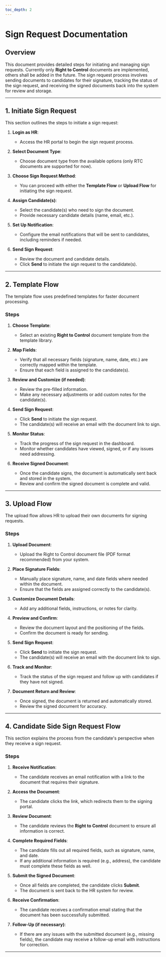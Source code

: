 ```yaml
---
toc_depth: 2
---
```


# Sign Request Documentation

## Overview
This document provides detailed steps for initiating and managing sign requests. Currently only **Right to Control** documents are implemented, others shall be added in the future. The sign request process involves sending documents to candidates for their signature, tracking the status of the sign request, and receiving the signed documents back into the system for review and storage.

---

## 1. Initiate Sign Request

This section outlines the steps to initiate a sign request:

1. **Login as HR**:
    - Access the HR portal to begin the sign request process.

2. **Select Document Type**:
    - Choose document type from the available options (only RTC documents are supported for now).

3. **Choose Sign Request Method**:
    - You can proceed with either the **Template Flow** or **Upload Flow** for initiating the sign request.

4. **Assign Candidate(s)**:
    - Select the candidate(s) who need to sign the document.
    - Provide necessary candidate details (name, email, etc.).

5. **Set Up Notification**:
    - Configure the email notifications that will be sent to candidates, including reminders if needed.

6. **Send Sign Request**:
    - Review the document and candidate details.
    - Click **Send** to initiate the sign request to the candidate(s).

---

## 2. Template Flow

The template flow uses predefined templates for faster document processing.

### Steps

1. **Choose Template**:
    - Select an existing **Right to Control** document template from the template library.

2. **Map Fields**:
    - Verify that all necessary fields (signature, name, date, etc.) are correctly mapped within the template.
    - Ensure that each field is assigned to the candidate(s).

3. **Review and Customize (if needed)**:
    - Review the pre-filled information.
    - Make any necessary adjustments or add custom notes for the candidate(s).

4. **Send Sign Request**:
    - Click **Send** to initiate the sign request.
    - The candidate(s) will receive an email with the document link to sign.

5. **Monitor Status**:
    - Track the progress of the sign request in the dashboard.
    - Monitor whether candidates have viewed, signed, or if any issues need addressing.

6. **Receive Signed Document**:
    - Once the candidate signs, the document is automatically sent back and stored in the system.
    - Review and confirm the signed document is complete and valid.

---

## 3. Upload Flow

The upload flow allows HR to upload their own documents for signing requests.

### Steps

1. **Upload Document**:
    - Upload the Right to Control document file (PDF format recommended) from your system.

2. **Place Signature Fields**:
    - Manually place signature, name, and date fields where needed within the document.
    - Ensure that the fields are assigned correctly to the candidate(s).

3. **Customize Document Details**:
    - Add any additional fields, instructions, or notes for clarity.

4. **Preview and Confirm**:
    - Review the document layout and the positioning of the fields.
    - Confirm the document is ready for sending.

5. **Send Sign Request**:
    - Click **Send** to initiate the sign request.
    - The candidate(s) will receive an email with the document link to sign.

6. **Track and Monitor**:
    - Track the status of the sign request and follow up with candidates if they have not signed.

7. **Document Return and Review**:
    - Once signed, the document is returned and automatically stored.
    - Review the signed document for accuracy.

---

## 4. Candidate Side Sign Request Flow

This section explains the process from the candidate's perspective when they receive a sign request.

### Steps

1. **Receive Notification**:
    - The candidate receives an email notification with a link to the document that requires their signature.

2. **Access the Document**:
    - The candidate clicks the link, which redirects them to the signing portal.

3. **Review Document**:
    - The candidate reviews the **Right to Control** document to ensure all information is correct.

4. **Complete Required Fields**:
    - The candidate fills out all required fields, such as signature, name, and date.
    - If any additional information is required (e.g., address), the candidate must complete these fields as well.

5. **Submit the Signed Document**:
    - Once all fields are completed, the candidate clicks **Submit**.
    - The document is sent back to the HR system for review.

6. **Receive Confirmation**:
    - The candidate receives a confirmation email stating that the document has been successfully submitted.

7. **Follow-Up (if necessary)**:
    - If there are any issues with the submitted document (e.g., missing fields), the candidate may receive a follow-up email with instructions for correction.

---